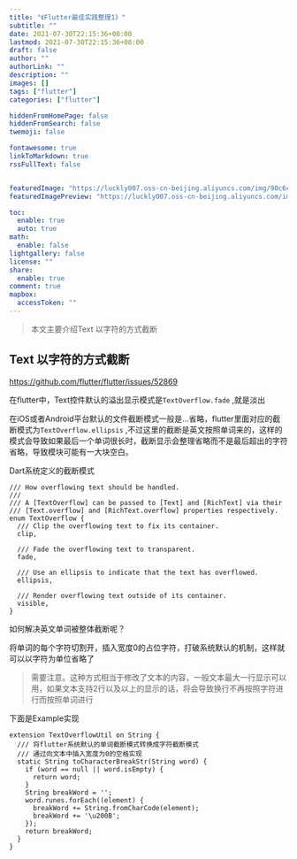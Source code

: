 ```yaml
---
title: "《Flutter最佳实践整理1》"
subtitle: ""
date: 2021-07-30T22:15:36+08:00
lastmod: 2021-07-30T22:15:36+08:00
draft: false
author: ""
authorLink: ""
description: ""
images: []
tags: ["flutter"]
categories: ["flutter"]

hiddenFromHomePage: false
hiddenFromSearch: false
twemoji: false

fontawesome: true
linkToMarkdown: true
rssFullText: false


featuredImage: "https://luckly007.oss-cn-beijing.aliyuncs.com/img/90c6cc12-742e-4c9f-b318-b912f163b8d0.png"
featuredImagePreview: "https://luckly007.oss-cn-beijing.aliyuncs.com/img/90c6cc12-742e-4c9f-b318-b912f163b8d0.png"

toc:
  enable: true
  auto: true
math:
  enable: false
lightgallery: false
license: ""
share:
  enable: true
comment: true
mapbox:
  accessToken: ""
---
```




> 本文主要介绍Text 以字符的方式截断

<!--more-->

## Text 以字符的方式截断

https://github.com/flutter/flutter/issues/52869

在flutter中，Text控件默认的溢出显示模式是`TextOverflow.fade` ,就是淡出

在iOS或者Android平台默认的文件截断模式一般是…省略，flutter里面对应的截断模式为`TextOverflow.ellipsis` ,不过这里的截断是英文按照单词来的，这样的模式会导致如果最后一个单词很长时，截断显示会整理省略而不是最后超出的字符省略，导致模块可能有一大块空白。

Dart系统定义的截断模式

```
/// How overflowing text should be handled.
///
/// A [TextOverflow] can be passed to [Text] and [RichText] via their
/// [Text.overflow] and [RichText.overflow] properties respectively.
enum TextOverflow {
  /// Clip the overflowing text to fix its container.
  clip,

  /// Fade the overflowing text to transparent.
  fade,

  /// Use an ellipsis to indicate that the text has overflowed.
  ellipsis,

  /// Render overflowing text outside of its container.
  visible,
}
```

如何解决英文单词被整体截断呢？

将单词的每个字符切割开，插入宽度0的占位字符，打破系统默认的机制，这样就可以以字符为单位省略了

> 需要注意。这种方式相当于修改了文本的内容，一般文本最大一行显示可以用，如果文本支持2行以及以上的显示的话，将会导致换行不再按照字符进行而按照单词进行

下面是Example实现

```
extension TextOverflowUtil on String {
  /// 将flutter系统默认的单词截断模式转换成字符截断模式
  /// 通过向文本中插入宽度为0的空格实现
  static String toCharacterBreakStr(String word) {
    if (word == null || word.isEmpty) {
      return word;
    }
    String breakWord = '';
    word.runes.forEach((element) {
      breakWord += String.fromCharCode(element);
      breakWord += '\u200B';
    });
    return breakWord;
  }
}
```